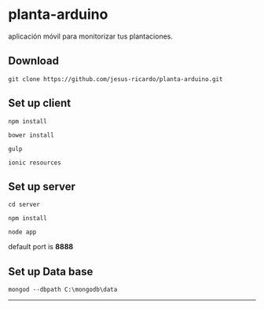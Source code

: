# planta-arduino
aplicación móvil para monitorizar tus plantaciones.

## Download

`git clone https://github.com/jesus-ricardo/planta-arduino.git`

## Set up client

`npm install`

`bower install`

`gulp`

`ionic resources`

## Set up server

`cd server`

`npm install`

`node app`

default port is **8888**

## Set up Data base

`mongod --dbpath C:\mongodb\data`

--------------------------------

